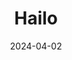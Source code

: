 ---  
layout: startup_page  
title: "Hailo"  
id: "hailo.ai"  
permalink: "/hailohailo.ai04022024/"  
website: "https://hailo.ai/"  
funding_round: "Series C"  
funding_amount: "$120M"  
investors: "Alfred Akirov, Delek Motors, OurCrowd"  
about: "Hailo designs specialized chips to run AI workloads on edge devices. Its chips offer lower memory usage and power consumption compared to typical processors, making them suitable for compact, offline devices like cars and smart cameras. Hailo boasts over 300 customers across various industries."  
markets: "AI, Semiconductors, Automotive, Security, Retail, Industrial Automation, Medical Devices, Defense"  
hq: "Tel Aviv, Israel"  
founded_year: "2017"  
linkedin: "https://www.linkedin.com/company/hailo-ai"  
twitter: "https://twitter.com/Hailo_ai"  
instagram: ""  
facebook: "https://www.facebook.com/HailoTech"  
crunchbase: "https://www.crunchbase.com/organization/hailo-technologies"  
pitchbook: "https://pitchbook.com/profiles/company/227317-87"  

date_display: "02-Apr-2024"  
date: "2024-04-02"

# SEO Optimization  
meta_title: "Hailo - Series C Funding ($120M)"  
meta_description: "Hailo, Hailo designs specialized chips to run AI workloads on edge devices. Its chips offer lower memory usage and power consumption compared to typical proc..."  
meta_keywords: "Hailo, AI, Semiconductors, Automotive, Security, Retail, Industrial Automation, Medical Devices, Defense, Series C funding"  
canonical_url: "https://startup.projectstartups.com/hailohailo.ai04022024/"  
---